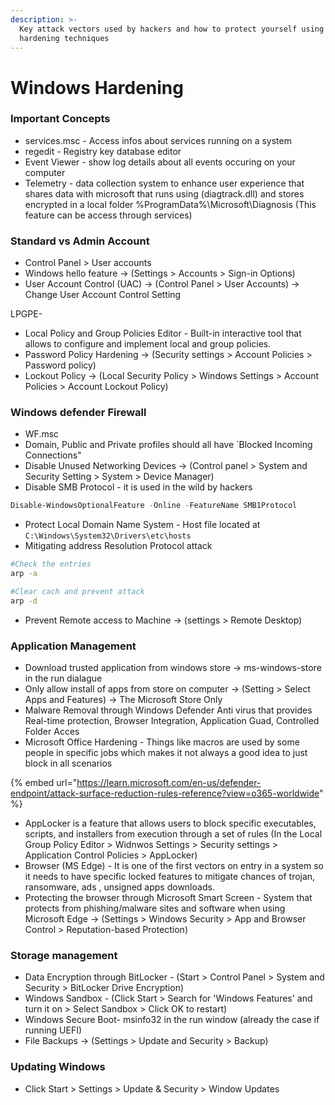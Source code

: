 ```yaml
---
description: >-
  Key attack vectors used by hackers and how to protect yourself using different
  hardening techniques
---
```


# Windows Hardening

### Important Concepts

* services.msc - Access infos about services running on a system
* regedit - Registry key database editor
* Event Viewer - show log details about all events occuring on your computer&#x20;
* Telemetry - data collection system to enhance user experience that shares data with microsoft that runs using (diagtrack.dll) and stores encrypted in a local folder %ProgramData%\Microsoft\Diagnosis (This feature can be access through services)

### Standard vs Admin Account

* Control Panel > User accounts
* Windows hello feature -> (Settings > Accounts > Sign-in Options)
* User Account Control (UAC) -> (Control Panel > User Accounts) -> Change User Account Control Setting

LPGPE-

* Local Policy and Group Policies Editor - Built-in interactive tool that allows to configure and implement local and group policies.
* Password Policy Hardening -> (Security settings > Account Policies > Password policy)
* Lockout Policy -> (Local Security Policy > Windows Settings > Account Policies > Account Lockout Policy)

### Windows defender Firewall

* WF.msc
* Domain, Public and Private profiles should all have \`Blocked Incoming Connections"
* Disable Unused Networking Devices -> (Control panel > System and Security Setting > System > Device Manager)
* Disable SMB Protocol - it is used in the wild by hackers

```powershell
Disable-WindowsOptionalFeature -Online -FeatureName SMB1Protocol
```

* Protect Local Domain Name System - Host file located at `C:\Windows\System32\Drivers\etc\hosts`&#x20;
* Mitigating address Resolution Protocol attack

```sh
#Check the entries
arp -a

#Clear cach and prevent attack
arp -d
```

* Prevent Remote access to Machine -> (settings > Remote Desktop)

### Application Management

* Download trusted application from windows store -> ms-windows-store in the run dialague
* Only allow install of apps from store on computer -> (Setting > Select Apps and Features) -> The Microsoft Store Only&#x20;
* Malware Removal through Windows Defender Anti virus that provides Real-time protection, Browser Integration, Application Guad, Controlled Folder Acces
* Microsoft Office Hardening - Things like macros are used by some people in specific jobs which makes it not always a good idea to just block in all scenarios

{% embed url="https://learn.microsoft.com/en-us/defender-endpoint/attack-surface-reduction-rules-reference?view=o365-worldwide" %}

* AppLocker is a feature that allows users to block specific executables, scripts, and installers from execution through a set of rules (In the Local Group Policy Editor > Widnwos Settings > Security settings > Application Control Policies > AppLocker)
* Browser (MS Edge) - It is one of the first vectors on entry in a system so it needs to have specific locked features to mitigate chances of trojan, ransomware, ads , unsigned apps downloads.
* Protecting the browser through Microsoft Smart Screen - System that protects from phishing/malware sites and software when using Microsoft Edge -> (Settings > Windows Security > App and Browser Control > Reputation-based Protection)

### Storage management

* Data Encryption through BitLocker - (Start > Control Panel > System and Security > BitLocker Drive Encryption)
* Windows Sandbox - (Click Start > Search for 'Windows Features' and turn it on > Select Sandbox > Click OK to restart)
* Windows Secure Boot- msinfo32 in the run window (already the case if running UEFI)
* File Backups -> (Settings > Update and Security > Backup)

### Updating Windows

* Click Start > Settings > Update & Security > Window Updates
